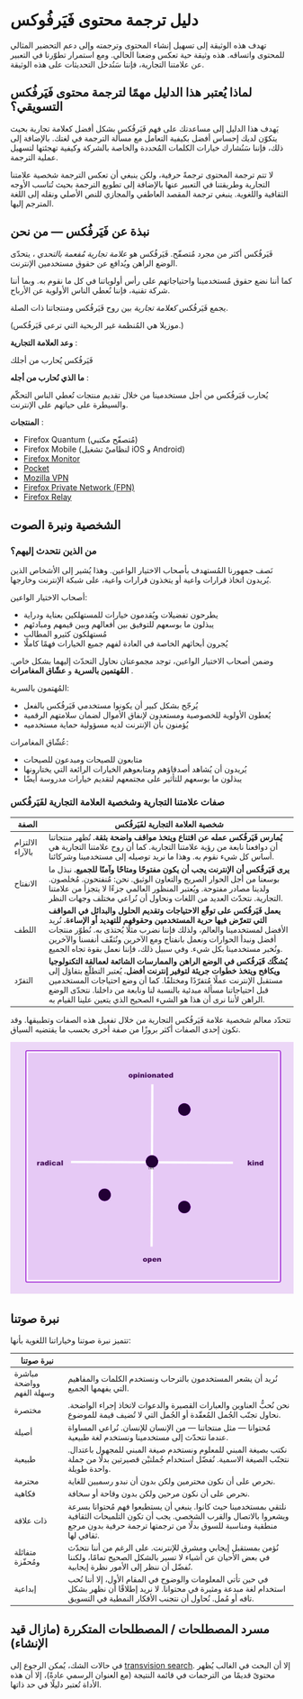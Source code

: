 دليل ترجمة محتوى فَيَرفُوكس
===========================

تهدف هذه الوثيقة إلى تسهيل إنشاء المحتوى وترجمته وإلى دعم التحضير المثالي للمحتوى واتساقه. هذه وثيقة حية تعكس وضعنا الحالي. ومع استمرار تطوّرنا في التعبير عن علامتنا التجارية، فإننا سَنُدخل التحديثات على هذه الوثيقة.

لماذا يُعتبر هذا الدليل مهمًا لترجمة محتوى فَيَرفُكس التسويقي؟
--------------------------------------------------------------

يَهدف هذا الدليل إلى مساعدتك على فهم فَيَرفُكس بشكل أفضل كعلامة تجارية بحيث يتكوّن لديك إحساس أفضل بكيفية التعامل مع مسألة الترجمة في لغتك. بالإضافة إلى ذلك، فإننا سَنُشارك خيارات الكلمات المُحددة والخاصة بالشركة وكيفية تهجئتها لتسهيل عملية الترجمة.

لا تتم ترجمة المحتوى ترجمةً حرفية، ولكن ينبغي أن تعكس الترجمة شخصية علامتنا التجارية وطريقتنا في التعبير عنها بالإضافة إلى تطويع الترجمة بحيث تُناسب الأوجه الثقافية واللغوية. ينبغي ترجمة المقصد العاطفي والمجازي للنص الأصلي ونقله إلى اللغة المترجم إليها.

نبذة عن فَيَرفُكس — من نحن
--------------------------

فَيَرفُكس أكثر من مجرد مُتصفّح. فَيَرفُكس هو *علامة تجارية مُفعمة بالتحدي* ، يتحدّى الوضع الراهن ويُدافع عن حقوق مستخدمين الإنترنت.

كما أننا نضع حقوق مُستخدمينا واحتياجاتهم على رأس أولوياتنا في كل ما نقوم به. وبما أننا شركة تقنية، فإننا نُعطي الناس الأولوية عن الأرباح.

يجمع فَيَرفُكس *كعلامة تجارية* بين روح فَيَرفُكس ومنتجاتنا ذات الصلة.

\(موزيلا هي المُنظمة غير الربحية التي ترعى فَيَرفُكس.\)

**وعد العلامة التجارية** :

فَيَرفُكس يُحارب من أجلك

**ما الذي نُحارب من أجله** :

يُحارب فَيَرفُكس من أجل مستخدمينا من خلال تقديم منتجات تُعطي الناس التحكّم والسيطرة على حياتهم على الإنترنت.

**المنتجات** :

* Firefox Quantum \(مُتصفّح مكتبي\)
* Firefox Mobile \(لنظاميْ تشغيل iOS و Android\)
* [Firefox Monitor](https://monitor.firefox.com/)
* [Pocket](https://play.google.com/store/apps/)
* [Mozilla VPN](https://vpn.mozilla.org/)
* [Firefox Private Network \(FPN\)](https://fpn.firefox.com/)
* [Firefox Relay](https://relay.firefox.com/)

الشخصية ونبرة الصوت
-------------------

### من الذين نتحدث إليهم؟

نَصف جمهورنا المُستهدف بأصحاب الاختيار الواعين. وهذا يُشير إلى الأشخاص الذين يُريدون اتخاذ قرارات واعية أو يتخذون قرارات واعية، على شبكة الإنترنت وخارجها.

أصحاب الاختيار الواعين:

* يطرحون تفضيلات ويُقدمون خيارات للمستهلكين بعناية ودراية
* يبذلون ما بوسعهم للتوفيق بين أفعالهم وبين قيمهم ومبادئهم
* مُستهلكون كثيرو المطالب
* يُجرون أبحاثهم الخاصة في العادة لفهم جميع الخيارات فهمًا كاملًا

وضمن أصحاب الاختيار الواعين، توجد مجموعتان نحاول التحدّث إليهما بشكل خاص. **المُهتمين بالسرية** و **عشّاق المغامرات** .

المُهتمون بالسرية:

* يُرجّح بشكل كبير أن يكونوا مستخدمي فَيَرفُكس بالفعل
* يُعطون الأولوية للخصوصية ومستعدون لإنفاق الأموال لضمان سلامتهم الرقمية
* يُؤمنون بأن الإنترنت لديه مسؤولية حماية مستخدميه

عُشّاق المغامرات:

* متابعون للصيحات ومبدعون للصيحات
* يُريدون أن يُشاهد أصدقاؤهم ومتابعوهم الخيارات الرائعة التي يختارونها
* يبذلون ما بوسعهم للتأثير على مجتمعهم لتقديم خيارات مدروسة أيضًا

### صفات علامتنا التجارية وشخصية العلامة التجارية لفَيَرفُكس

|    **الصفة**     |                                                                                                                                                                 **شخصية العلامة التجارية لفَيَرفُكس**                                                                                                                                                                  |
|------------------|------------------------------------------------------------------------------------------------------------------------------------------------------------------------------------------------------------------------------------------------------------------------------------------------------------------------------------------------------------------------|
| الالتزام بالآراء | **يُمارس فَيَرفُكس عمله عن اقتناع ويتخذ مواقف واضحة بثقة.** تُظهر منتجاتنا أن دوافعنا نابعة من رؤية علامتنا التجارية. كما أن روح علامتنا التجارية هي أساس كل شيء نقوم به. وهذا ما نريد توصيله إلى مستخدمينا وشركائنا.                                                                                                                                                  |
| الانفتاح         | **يرى فَيَرفُكس أن الإنترنت يجب أن يكون مفتوحًا ومتاحًا وآمنًا للجميع.** نبذل ما بوسعنا من أجل الحوار الصريح والتعاون الوثيق. نحن: مُنفتحون. مُخلصون. ولدينا مصادر مفتوحة. ويُعتبر المنظور العالمي جزءًا لا يتجزأ من علامتنا التجارية. نتحدّث العديد من اللغات ونحاول أن نُراعي مختلف وجهات النظر.                                                                     |
| اللطف            | **يعمل فَيَرفُكس على توقّع الاحتياجات وتقديم الحلول والبدائل في المواقف التي تتعرّض فيها حرية المستخدمين وحقوقهم للتهديد أو الإساءة.** نُريد الأفضل لمستخدمينا والعالم، ولذلك فإننا نضرب مثلًا يُحتذى به. نُطوّر منتجات أفضل ونبدأ الحوارات ونعمل بانفتاح ومع الآخرين ونُثقّف أنفسنا والآخرين ونُخبر مستخدمينا بكل شيء. وفي سبيل ذلك، فإننا نعمل بقوة تجاه الجميع.     |
| التفرّد          | **يُشكّك فَيَرفُكس في الوضع الراهن والممارسات الشائعة لعمالقة التكنولوجيا ويكافح ويتخذ خطوات جريئة لتوفير إنترنت أفضل.** يُعتبر التطلّع بتفاؤل إلى مستقبل الإنترنت عملًا مُتفرّدًا ومختلفًا. كما أن وضع احتياجات المستخدمين قبل احتياجاتنا مسألة مبدئية بالنسبة لنا ونابعة من داخلنا. نتحدّى الوضع الراهن لأننا نرى أن هذا هو الشيء الصحيح الذي يتعين علينا القيام به. |

تتحدّد معالم شخصية علامة فَيَرفُكس التجارية من خلال تفعيل هذه الصفات وتطبيقها. وقد تكون إحدى الصفات أكثر بروزًا من صفة أخرى بحسب ما يقتضيه السياق.

![مصفوفة شخصية فَيَرفُكس](../images/firefox_marketing/firefox_personality_en.png)

نبرة صوتنا
----------

تتميز نبرة صوتنا وخياراتنا اللغوية بأنها:

|        نبرة صوتنا         |                                                                                                                                                                                                        |
|---------------------------|--------------------------------------------------------------------------------------------------------------------------------------------------------------------------------------------------------|
| مباشرة وواضحة وسهلة الفهم | نُريد أن يشعر المستخدمون بالترحاب ونستخدم الكلمات والمفاهيم التي يفهمها الجميع.                                                                                                                        |
| مختصرة                    | نحن نُحبُّ العناوين والعبارات القصيرة والدعوات لاتخاذ إجراء الواضحة.  نحاول تجنّب الجُمل المُعقّدة أو الجُمل التي لا تُضيف قيمة للموضوع.                                                               |
| أصيلة                     | مُحتوانا — مثل منتجاتنا — من الإنسان للإنسان. نُراعي المساواة عندما نتحدّث إلى مستخدمينا ونستخدم لغة طبيعية.                                                                                           |
| طبيعية                    | نكتب بصيغة المبني للمعلوم ونستخدم صيغة المبني للمجهول باعتدال. نتجنّب الصيغة الاسمية. نُفضّل استخدام جُملتيْن قصيرتين بدلًا من جملة واحدة طويلة.                                                       |
| محترمة                    | نحرص على أن نكون محترمين ولكن بدون أن نبدو رسميين للغاية.                                                                                                                                              |
| فكاهية                    | نحرص على أن نكون مرحين ولكن بدون وقاحة أو سخافة.                                                                                                                                                       |
| ذات علاقة                 | نلتقي بمستخدمينا حيث كانوا. ينبغي أن يستطيعوا فهم مُحتوانا بسرعة ويشعروا بالاتصال والقرب الشخصي. يجب أن تكون التلميحات الثقافية منطقية ومناسبة للسوق بدلًا من ترجمتها ترجمة حرفية بدون مرجع ثقافي لها. |
| متفائلة ومُحفّزة          | نُؤمن بمستقبل إيجابي ومشرق للإنترنت. على الرغم من أننا نتحدّث في بعض الأحيان عن أشياء لا تسير بالشكل الصحيح تمامًا، ولكننا نُفضّل أن ننظر إلى الأمور نظرة إيجابية.                                     |
| إبداعية                   | في حين تأتي المعلومات والوضوح في المقام الأول، إلا أننا نُحب استخدام لغة مبدعة ومثيرة في محتوانا. لا نريد إطلاقًا أن نظهر بشكل تافه أو مُمل. نُحاول أن نتجنب الأفكار النمطية في التسويق.               |

مسرد المصطلحات / المصطلحات المتكررة \(مازال قيد الإنشاء\)
-----------------------------------------------------------

في حالات الشك، يُمكن الرجوع إلى [transvision search](https://transvision.mozfr.org/). إلا أن البحث في الغالب يُظهر محتوىً قديمًا من الترجمات في قائمة النتيجة \(مع العنوان الرسمي عادةً\)، إلا أن هذه الأداة تُعتبر دليلًا في حد ذاتها.
